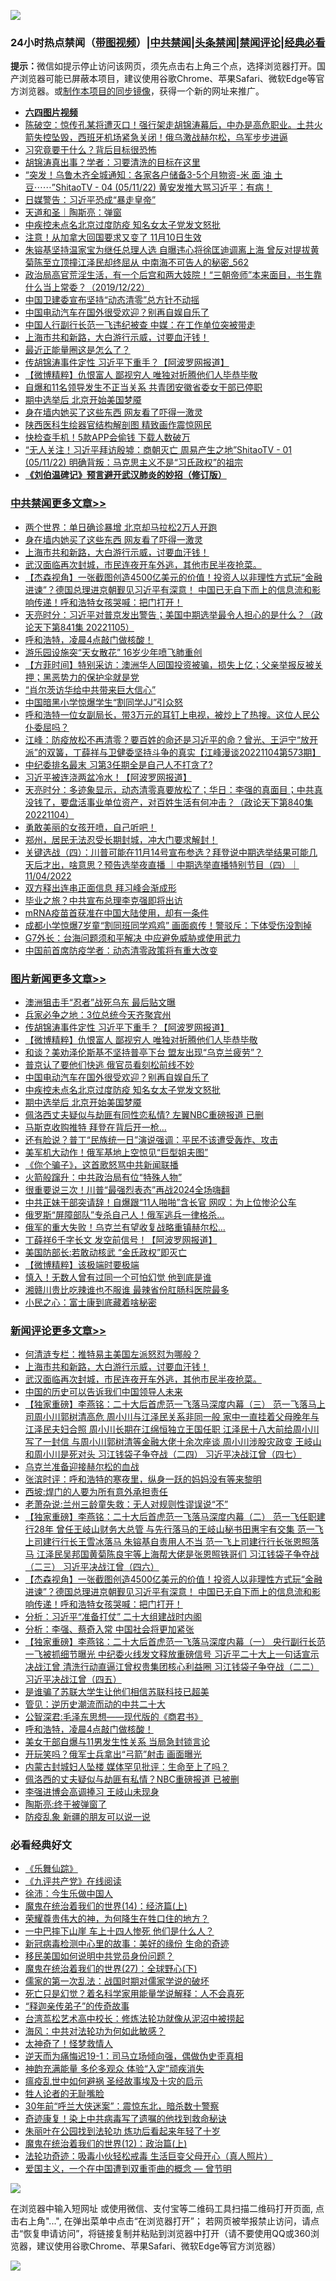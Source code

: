 ![](https://raw.githubusercontent.com/jsvpn/jsproxy/dev/64photo/fqnews-qr.jpg)

<div id="tt">
<h3>24小时热点禁闻（<a href="https://aaa.v2dns.tk/?QAjUl=BgRp5UNKRn&T5Vk=fPVH&Q59Ab=WxGE" target="_blank">带图视频</a>）|<a href="#%E4%B8%AD%E5%85%B1%E7%A6%81%E9%97%BB%E6%9B%B4%E5%A4%9A%E6%96%87%E7%AB%A0">中共禁闻</a>|<a href="#%E5%9B%BE%E7%89%87%E6%96%B0%E9%97%BB%E6%9B%B4%E5%A4%9A%E6%96%87%E7%AB%A0">头条禁闻</a>|<a href="#%E6%96%B0%E9%97%BB%E8%AF%84%E8%AE%BA%E6%9B%B4%E5%A4%9A%E6%96%87%E7%AB%A0">禁闻评论|<a href="#%E5%BF%85%E7%9C%8B%E7%BB%8F%E5%85%B8%E5%A5%BD%E6%96%87">经典必看</a></h3>
<div><b>提示：</b>微信如提示停止访问该网页，须先点击右上角三个点，选择浏览器打开。国产浏览器可能已屏蔽本项目，建议使用谷歌Chrome、苹果Safari、微软Edge等官方浏览器。或<a href="%E5%88%B6%E4%BD%9Cgit%E7%A6%81%E9%97%BB%E9%95%9C%E5%83%8F.md">制作本项目的同步镜像</a>，获得一个新的网址来推广。</div>
<ul>
<li><b><a href="http://d2.v2rss.gq/64.mp4" target="_blank">六四图片视频</a></b></li>
<li><a href="/sohnews/20221105/1807175.md">陈破空：惊传孔某将遭灭口！强行架走胡锦涛幕后，中办是高危职业。土共火箭失控坠毁，西班牙机场紧急关闭！俄乌激战赫尔松，乌军步步进逼</a></li>
<li><a href="/baitai/20221105/1807182.md">习究竟要干什么？背后目标很恐怖</a></li>
<li><a href="/baitai/20221106/1807257.md">胡锦涛真出事？学者：习要清洗的目标在这里</a></li>
<li><a href="/sohnews/20221106/1807249.md">“突发！乌鲁木齐全城通知：各家各户储备3-5个月物资-米 面 油 土豆⋯⋯”ShitaoTV - 04 (05/11/22) 黄安发推大骂习近平：有病！</a></li>
<li><a href="/cnnews/20221106/1807268.md">日媒警告：习近平恐成“暴走皇帝”</a></li>
<li><a href="/baitai/20221105/1807157.md">天道和圣｜陶斯亮：弹窗</a></li>
<li><a href="/topimagenews/20221106/1807254.md">中疾控未点名北京过度防疫 知名女太子党发文怒批</a></li>
<li><a href="/lifebaike/20221106/1807245.md">注意！从加拿大回国要求又变了 11月10日生效</a></li>
<li><a href="/comments/20221106/1807306.md">朱镕基坚持温家宝为继任总理人选 自曝违心将徐匡迪调离上海 曾反对提拔黄菊陈至立顶撞江泽民却终屈从 中南海不可告人的秘密_562</a></li>
<li><a href="/sohnews/20221106/1807344.md">政治局高官荒淫生活，有一个后宫和两大妓院！“三朝帝师”本来面目，书生靠什么当上常委？（2019/12/22）</a></li>
<li><a href="/headline/20221105/1807159.md">中国卫建委宣布坚持“动态清零”总方针不动摇</a></li>
<li><a href="/topimagenews/20221106/1807273.md">中国电动汽车在国外很受欢迎？别再自娱自乐了</a></li>
<li><a href="/headline/20221105/1807168.md">中国人行副行长范一飞违纪被查 中媒：在工作单位突被带走</a></li>
<li><a href="/comments/20221106/1807429.md">上海市共和新路，大白游行示威，讨要血汗钱！</a></li>
<li><a href="/cnnews/20221106/1807240.md">最近正能量圈这是怎么了？</a></li>
<li><a href="/topimagenews/20221106/1807442.md">传胡锦涛事件定性 习近平下重手？【阿波罗网报道】</a></li>
<li><a href="/topimagenews/20221106/1807383.md">【微博精粹】仇恨富人 鄙视穷人 唯独对折腾他们人毕恭毕敬</a></li>
<li><a href="/baitai/20221105/1807195.md">自爆和11名领导发生不正当关系 共青团安徽省委女干部已停职</a></li>
<li><a href="/topimagenews/20221106/1807241.md">期中选举后 北京开始美国梦魇</a></li>
<li><a href="/cbnews/20221106/1807443.md">身在墙内她买了这些东西 网友看了吓得一激灵</a></li>
<li><a href="/cnnews/20221106/1807259.md">陕西医科生绘器官结构解剖图 精致画作震惊网民</a></li>
<li><a href="/cnnews/20221106/1807239.md">快检查手机！5款APP会偷钱 下载人数破万</a></li>
<li><a href="/sohnews/20221106/1807228.md">“无人关注！习近平拜访殷墟：商朝灭亡 周易产生之地”ShitaoTV - 01 (05/11/22) 明确背叛：马克思主义不是“习氏政权”的祖宗</a></li>
<li><b><a href="/comments/20200207/1272816.md" target="_blank">《刘伯温碑记》预言避开武汉肺炎的妙招（修订版）</a></b></li>
</ul>
</div>

<div class="catlist">
<h3><a href="/cbnews/" target="_blank">中共禁闻</a><span><a href="/cbnews/" target="_blank" rel="nofollow">更多文章>></a></span></h3>
<ul>
<li><a href="/cbnews/20221106/1807449.md" target="_blank">两个世界：单日确诊暴增 北京却马拉松2万人开跑</a></li>
<li><a href="/cbnews/20221106/1807443.md" target="_blank">身在墙内她买了这些东西 网友看了吓得一激灵</a></li>
<li><a href="/comments/20221106/1807429.md" target="_blank">上海市共和新路，大白游行示威，讨要血汗钱！</a></li>
<li><a href="/comments/20221106/1807420.md" target="_blank">武汉面临再次封城，市民连夜开车外逃，其他市民半夜抢菜。</a></li>
<li><a href="/comments/20221106/1807393.md" target="_blank">【杰森视角】一张截图创造4500亿美元的价值！投资人以非理性方式玩“金融进谏”？德国总理进京朝觐见习近平有深意！ 中国已无自下而上的信息流和影响传递！呼和浩特女孩哭喊：把门打开！</a></li>
<li><a href="/cbnews/20221106/1807382.md" target="_blank">天亮时分：习近平对普京发出警告；美国中期选举最令人担心的是什么？（政论天下第841集 20221105）</a></li>
<li><a href="/comments/20221106/1807343.md" target="_blank">呼和浩特，凌晨4点敲门做核酸！</a></li>
<li><a href="/cbnews/20221106/1807308.md" target="_blank">游乐园设施突“天女散花” 16岁少年喷飞肺重创</a></li>
<li><a href="/comments/20221106/1807256.md" target="_blank">【方菲时间】特别采访：澳洲华人回国投资被骗，损失上亿；父亲举报反被关押；黑恶势力的保护伞就是党</a></li>
<li><a href="/cbnews/20221106/1807243.md" target="_blank">“肖尔茨访华给中共带来巨大信心”</a></li>
<li><a href="/cbnews/20221106/1807242.md" target="_blank">中国暗黑小学惊爆学生“割同学JJ”引众怒</a></li>
<li><a href="/comments/20221106/1807234.md" target="_blank">呼和浩特一位女副局长，带3万元的耳钉上电视，被炒上了热搜。这位人民公仆委屈吗？</a></li>
<li><a href="/cbnews/20221105/1807095.md" target="_blank">江峰：防疫放松不再清零？要百姓的命还是习近平的命？曾光、王沪宁“放开派”的双簧，丁薛祥与卫健委坚持斗争的真实【江峰漫谈20221104第573期】</a></li>
<li><a href="/cbnews/20221105/1807089.md" target="_blank">中纪委排名最末 习第3任期全是自己人不打贪了?</a></li>
<li><a href="/cbnews/20221105/1807044.md" target="_blank">习近平被连浇两盆冷水！【阿波罗网报道】</a></li>
<li><a href="/cbnews/20221105/1807031.md" target="_blank">天亮时分：多迹象显示，动态清零真要放松了；华日：李强的真面目；中共真没钱了，要盘活事业单位资产，对百姓生活有何冲击？（政论天下第840集 20221104）</a></li>
<li><a href="/comments/20221105/1807005.md" target="_blank">勇敢美丽的女孩开喷，自己听吧！</a></li>
<li><a href="/comments/20221105/1806977.md" target="_blank">郑州，居民无法忍受长期封城，冲大门要求解封！</a></li>
<li><a href="/comments/20221105/1806927.md" target="_blank">关键选战（四）：川普可能在11月14号宣布参选？拜登说中期选举结果可能几天后才出，啥意思？预告选举夜直播 ｜中期选举直播特别节目（四）｜ 11/04/2022</a></li>
<li><a href="/cbnews/20221105/1806830.md" target="_blank">双方释出连串正面信息 拜习峰会渐成形</a></li>
<li><a href="/cbnews/20221105/1806829.md" target="_blank">毕业之旅？中共宣布总理李克强即将出访</a></li>
<li><a href="/cbnews/20221105/1806828.md" target="_blank">mRNA疫苗首获准在中国大陆使用，却有一条件</a></li>
<li><a href="/cbnews/20221105/1806827.md" target="_blank">成都小学惊爆7岁童“割同班同学鸡鸡” 画面疯传！警驳斥：下体受伤没割掉</a></li>
<li><a href="/cbnews/20221105/1806809.md" target="_blank">G7外长：台海问题须和平解决 中应避免威胁或使用武力</a></li>
<li><a href="/cbnews/20221105/1806808.md" target="_blank">中国前首席防疫学者：动态清零政策将有重大改变</a></li>

</ul>
</div>
<div class="catlist">
<h3><a href="/topimagenews/" target="_blank">图片新闻</a><span><a href="/topimagenews/" target="_blank" rel="nofollow">更多文章>></a></span></h3>
<ul>
<li><a href="/topimagenews/20221106/1807448.md" target="_blank">澳洲狙击手“忍者”战死乌东 最后贴文曝</a></li>
<li><a href="/topimagenews/20221106/1807447.md" target="_blank">兵家必争之地：3位总统今天齐聚宾州</a></li>
<li><a href="/topimagenews/20221106/1807442.md" target="_blank">传胡锦涛事件定性 习近平下重手？【阿波罗网报道】</a></li>
<li><a href="/topimagenews/20221106/1807383.md" target="_blank">【微博精粹】仇恨富人 鄙视穷人 唯独对折腾他们人毕恭毕敬</a></li>
<li><a href="/topimagenews/20221106/1807327.md" target="_blank">和谈？美劝泽伦斯基不坚持普亭下台 盟友出现“乌克兰疲劳”？</a></li>
<li><a href="/topimagenews/20221106/1807283.md" target="_blank">普京认了要他们快逃 俄官员看刻松前线不妙</a></li>
<li><a href="/topimagenews/20221106/1807273.md" target="_blank">中国电动汽车在国外很受欢迎？别再自娱自乐了</a></li>
<li><a href="/topimagenews/20221106/1807254.md" target="_blank">中疾控未点名北京过度防疫 知名女太子党发文怒批</a></li>
<li><a href="/topimagenews/20221106/1807241.md" target="_blank">期中选举后 北京开始美国梦魇</a></li>
<li><a href="/topimagenews/20221105/1807145.md" target="_blank">佩洛西丈夫疑似与劫匪有同性恋私情? 左翼NBC重磅报道 已删</a></li>
<li><a href="/topimagenews/20221105/1807125.md" target="_blank">马斯克收购推特 拜登在背后开一枪…</a></li>
<li><a href="/topimagenews/20221105/1807055.md" target="_blank">还有脸说？普丁“民族统一日”演说强调：平民不该遭受轰炸、攻击</a></li>
<li><a href="/topimagenews/20221105/1807032.md" target="_blank">美军机大动作！俄军基地上空惊见“巨型姐夫图”</a></li>
<li><a href="/topimagenews/20221105/1807016.md" target="_blank">《你个骗子》，这首歌怒骂中共新闻联播</a></li>
<li><a href="/topimagenews/20221105/1806926.md" target="_blank">火箭般蹿升：中共政治局有位“特殊人物”</a></li>
<li><a href="/topimagenews/20221104/1806768.md" target="_blank">很重要说三次！川普“最强烈表态”再战2024全场嗨翻</a></li>
<li><a href="/topimagenews/20221104/1806759.md" target="_blank">中共正妹干部突请辞！自爆跟“11人啪啪”含长官 网叹：为上位惨沦公车</a></li>
<li><a href="/topimagenews/20221104/1806691.md" target="_blank">俄罗斯“屏障部队”专杀自己人！俄军逃兵一律格杀…</a></li>
<li><a href="/topimagenews/20221104/1806639.md" target="_blank">俄军的重大失败！乌克兰有望收复战略重镇赫尔松…</a></li>
<li><a href="/topimagenews/20221104/1806606.md" target="_blank">丁薛祥6千字长文 发空前信号！【阿波罗网报道】</a></li>
<li><a href="/topimagenews/20221104/1806605.md" target="_blank">美国防部长:若敢动核武 “金氏政权”即灭亡</a></li>
<li><a href="/topimagenews/20221104/1806586.md" target="_blank">【微博精粹】该极端时要极端</a></li>
<li><a href="/topimagenews/20221104/1806585.md" target="_blank">慎入！无数人曾有过同一个可怕幻觉 他到底是谁</a></li>
<li><a href="/topimagenews/20221104/1806568.md" target="_blank">湘赣川贵比吃辣谁也不服谁 最辣省份肛肠科医院最多</a></li>
<li><a href="/topimagenews/20221104/1806547.md" target="_blank">小民之心：富士康到底藏着啥秘密</a></li>

</ul>
</div>
<div class="catlist">
<h3><a href="/comments/" target="_blank">新闻评论</a><span><a href="/comments/" target="_blank" rel="nofollow">更多文章>></a></span></h3>
<ul>
<li><a href="/comments/20221106/1807444.md" target="_blank">何清涟专栏：推特易主美国左派怒怼为哪般？</a></li>
<li><a href="/comments/20221106/1807429.md" target="_blank">上海市共和新路，大白游行示威，讨要血汗钱！</a></li>
<li><a href="/comments/20221106/1807420.md" target="_blank">武汉面临再次封城，市民连夜开车外逃，其他市民半夜抢菜。</a></li>
<li><a href="/comments/20221106/1807414.md" target="_blank">中国的历史可以告诉我们中国领导人未来</a></li>
<li><a href="/comments/20221106/1807408.md" target="_blank">【独家重磅】李燕铭：二十大后首虎范一飞落马深度内幕（三） 范一飞落马上司周小川郭树清高危 周小川与江泽民关系非同一般 家中一直挂着父母晚年与江泽民夫妇合照 周小川长期在江绵恒独立王国任职 江泽民十八大前给周小川写了一封信 与周小川郭树清等金融大佬十余次座谈 周小川涉股灾政变 王岐山和周小川是死对头 习江钱袋子争夺战（二四） 习近平决战江曾（四七）</a></li>
<li><a href="/comments/20221106/1807405.md" target="_blank">乌克兰准备迎接赫尔松的血战</a></li>
<li><a href="/comments/20221106/1807402.md" target="_blank">张滨时评：呼和浩特的寒夜里，纵身一跃的妈妈没有等来黎明</a></li>
<li><a href="/comments/20221106/1807400.md" target="_blank">西坡:焊门的人要为所有意外承担责任</a></li>
<li><a href="/comments/20221106/1807398.md" target="_blank">老萧杂说:兰州三龄童失救：无人对规则性谬误说“不”</a></li>
<li><a href="/comments/20221106/1807395.md" target="_blank">【独家重磅】李燕铭：二十大后首虎范一飞落马深度内幕（二） 范一飞任职建行28年 曾任王岐山财务大总管 与先行落马的王岐山秘书田惠宇有交集 范一飞上司建行行长王雪冰落马 朱镕基自责用人不当 范一飞上司建行行长张恩照落马 江泽民吴邦国黄菊陈良宇等上海帮大佬是张恩照铁哥们 习江钱袋子争夺战（二三） 习近平决战江曾（四六）</a></li>
<li><a href="/comments/20221106/1807393.md" target="_blank">【杰森视角】一张截图创造4500亿美元的价值！投资人以非理性方式玩“金融进谏”？德国总理进京朝觐见习近平有深意！ 中国已无自下而上的信息流和影响传递！呼和浩特女孩哭喊：把门打开！</a></li>
<li><a href="/comments/20221106/1807379.md" target="_blank">分析：习近平“准备打仗” 二十大组建战时内阁</a></li>
<li><a href="/comments/20221106/1807378.md" target="_blank">分析：李强、蔡奇入常 中国社会将更加紧张</a></li>
<li><a href="/comments/20221106/1807376.md" target="_blank">【独家重磅】李燕铭：二十大后首虎范一飞落马深度内幕（一） 央行副行长范一飞被抓细节曝光 中纪委火线发文释放重磅信号 习近平二十大上一句话宣示决战江曾 清洗行动直逼江曾权贵集团核心利益圈 习江钱袋子争夺战（二二） 习近平决战江曾（四五）</a></li>
<li><a href="/comments/20221106/1807370.md" target="_blank">是谁骗了苏联大学生让他们相信苏联科技已超美</a></li>
<li><a href="/comments/20221106/1807369.md" target="_blank">管见：逆历史潮流而动的中共二十大</a></li>
<li><a href="/comments/20221106/1807368.md" target="_blank">公智深君:毛泽东思想——现代版的《商君书》</a></li>
<li><a href="/comments/20221106/1807343.md" target="_blank">呼和浩特，凌晨4点敲门做核酸！</a></li>
<li><a href="/comments/20221106/1807338.md" target="_blank">美女干部自爆与11男发生性关系 当局急封锁言论</a></li>
<li><a href="/comments/20221106/1807336.md" target="_blank">开玩笑吗？俄军士兵拿出“弓箭”射击 画面曝光</a></li>
<li><a href="/comments/20221106/1807333.md" target="_blank">内蒙古封城妇人坠楼 媒体罕见批评：生命至上了吗？</a></li>
<li><a href="/comments/20221106/1807332.md" target="_blank">佩洛西的丈夫疑似与劫匪有私情？NBC重磅报道 已被删</a></li>
<li><a href="/comments/20221106/1807331.md" target="_blank">李强进博会高调捧习 王岐山未现身</a></li>
<li><a href="/comments/20221106/1807313.md" target="_blank">陶斯亮:终于被弹窗了</a></li>
<li><a href="/comments/20221106/1807312.md" target="_blank">防疫乱象 新疆的朋友可以说一说</a></li>

</ul>
</div>

<div class="catlist">
<h3>必看经典好文</h3>
<ul>
<li><a href="/comments/20200527/783191.md" target="_blank">《乐舞仙踪》</a></li>
<li><a href="/bookonline/20131116/201057.md" target="_blank">《九评共产党》在线阅读</a></li>
<li><a href="/renquan/minyun/20200819/1391988.md" target="_blank">徐沛：今生乐做中国人</a></li>
<li><a href="/topimagenews/20180605/953415.md" target="_blank">魔鬼在统治着我们的世界(14)：经济篇(上)</a></li>
<li><a href="/comments/20200618/1346830.md" target="_blank">荣耀尊贵伟大的神，为何降生在牲口住的地方？</a></li>
<li><a href="/cbnews/20200611/1343057.md" target="_blank">一中巴摔下山崖 车上十四人惨死 他们是什么人？</a></li>
<li><a href="/cbnews/20210421/1530674.md" target="_blank">新冠病毒检测中心里的故事：美好的缘份 生命的奇迹</a></li>
<li><a href="/comments/20220819/1773759.md" target="_blank">移民美国如何说明中共党员身份问题？</a></li>
<li><a href="/comments/20181224/1052333.md" target="_blank">魔鬼在统治着我们的世界(27)：全球野心(下)</a></li>
<li><a href="/comments/20191110/1037275.md" target="_blank">儒家的第一次乱法：战国时期对儒家学说的破坏</a></li>
<li><a href="/comments/20200704/1355375.md" target="_blank">死亡只是幻觉？着名科学家用能量学说解释：人不会真死</a></li>
<li><a href="/tculture/20121214/86862.md" target="_blank">“释迦亲传弟子”的传奇故事</a></li>
<li><a href="/cbnews/20220707/1755000.md" target="_blank">台湾茑松艺术高中校长：修炼法轮功就像从泥沼中被捞起</a></li>
<li><a href="/comments/20191218/1228234.md" target="_blank">海风：中共对法轮功为何如此敏感？</a></li>
<li><a href="/ccpdope/20200907/1392129.md" target="_blank">太神奇了！怪梦救情人</a></li>
<li><a href="/tculture/20190304/1091072.md" target="_blank">逆天而为痛悔迟19-1：司马立场倾向强，偶做伪史歪真相</a></li>
<li><a href="/comments/20220408/1716562.md" target="_blank">神韵充满能量 多伦多观众 体验“入定”顽疾消失</a></li>
<li><a href="/comments/20200618/1346823.md" target="_blank">瘟疫乱世中如何避祸 圣经故事埃及十灾的启示</a></li>
<li><a href="/comments/20200606/783250.md" target="_blank">牲人论者的无耻嘴脸</a></li>
<li><a href="/topimagenews/20171017/843193.md" target="_blank">30年前“呼兰大侠迷案”：震惊东北，暗杀数十警察</a></li>
<li><a href="/topimagenews/20210131/1478453.md" target="_blank">奇迹康复！染上中共病毒写了遗嘱的他找到救命秘诀</a></li>
<li><a href="/comments/20210720/1488271.md" target="_blank">朱丽叶在公园找到法轮功 炼功后看起来年轻了十岁</a></li>
<li><a href="/topimagenews/20180601/951286.md" target="_blank">魔鬼在统治着我们的世界(12)：政治篇(上)</a></li>
<li><a href="/comments/20220506/1729215.md" target="_blank">法轮功奇迹：吸毒小伙轻松戒毒 生活巨变父母开心（真人照片）</a></li>
<li><a href="/comments/20210802/1598599.md" target="_blank">爱国主义，一个在中国遭到双重歪曲的概念 — 曾节明</a></li>

</ul>
</div>

![](https://raw.githubusercontent.com/jsvpn/jsproxy/dev/64photo/fqnews-qr.jpg)

在浏览器中输入短网址 或使用微信、支付宝等二维码工具扫描二维码打开页面, 点击右上角"...", 在弹出菜单中点击“在浏览器打开”； 若网页被举报禁止访问，请点击“恢复申请访问”，将链接复制并粘贴到浏览器中打开（请不要使用QQ或360浏览器，建议使用谷歌Chrome、苹果Safari、微软Edge等官方浏览器）

![](https://raw.githubusercontent.com/jsvpn/jsproxy/dev/64photo/wx.jpg)